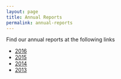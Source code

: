```yaml
---
layout: page
title: Annual Reports
permalink: annual-reports
---
```


Find our annual reports at the following links
- [2016](http://www.faculty.virginia.edu/spsatuva/docs/UniversityOfVirginia-2016ChRep.pdf)
- [2015](http://www.faculty.virginia.edu/spsatuva/docs/UniversityOfVirginia-2015ChRep.pdf)
- [2014](http://www.faculty.virginia.edu/spsatuva/docs/UniversityofVirginia-2014ChRep.pdf)
- [2013](http://www.faculty.virginia.edu/spsatuva/docs/UniversityOfVirginia-2013ChRep.pdf)
